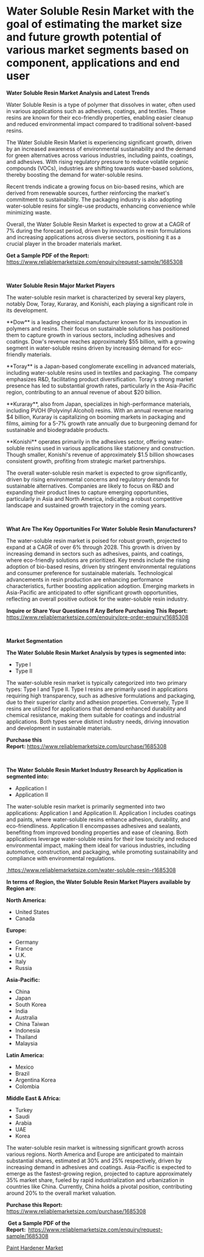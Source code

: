<p><h1>Water Soluble Resin Market with the goal of estimating the market size and future growth potential of various market segments based on component, applications and end user</h1></p><p><strong>Water Soluble Resin Market Analysis and Latest Trends</strong></p>
<p><p>Water Soluble Resin is a type of polymer that dissolves in water, often used in various applications such as adhesives, coatings, and textiles. These resins are known for their eco-friendly properties, enabling easier cleanup and reduced environmental impact compared to traditional solvent-based resins. </p><p>The Water Soluble Resin Market is experiencing significant growth, driven by an increased awareness of environmental sustainability and the demand for green alternatives across various industries, including paints, coatings, and adhesives. With rising regulatory pressure to reduce volatile organic compounds (VOCs), industries are shifting towards water-based solutions, thereby boosting the demand for water-soluble resins. </p><p>Recent trends indicate a growing focus on bio-based resins, which are derived from renewable sources, further reinforcing the market's commitment to sustainability. The packaging industry is also adopting water-soluble resins for single-use products, enhancing convenience while minimizing waste. </p><p>Overall, the Water Soluble Resin Market is expected to grow at a CAGR of 7% during the forecast period, driven by innovations in resin formulations and increasing applications across diverse sectors, positioning it as a crucial player in the broader materials market.</p></p>
<p><strong>Get a Sample PDF of the Report:&nbsp;</strong> <a href="https://www.reliablemarketsize.com/enquiry/request-sample/1685308?utm_campaign=1884&utm_medium=2&utm_source=Github&utm_content=ia&utm_term=30122024&utm_id=water-soluble-resin">https://www.reliablemarketsize.com/enquiry/request-sample/1685308</a></p>
<p>&nbsp;</p>
<p><strong>Water Soluble Resin Major Market Players</strong></p>
<p><p>The water-soluble resin market is characterized by several key players, notably Dow, Toray, Kuraray, and Konishi, each playing a significant role in its development.</p><p>**Dow** is a leading chemical manufacturer known for its innovation in polymers and resins. Their focus on sustainable solutions has positioned them to capture growth in various sectors, including adhesives and coatings. Dow's revenue reaches approximately $55 billion, with a growing segment in water-soluble resins driven by increasing demand for eco-friendly materials.</p><p>**Toray** is a Japan-based conglomerate excelling in advanced materials, including water-soluble resins used in textiles and packaging. The company emphasizes R&D, facilitating product diversification. Toray's strong market presence has led to substantial growth rates, particularly in the Asia-Pacific region, contributing to an annual revenue of about $20 billion.</p><p>**Kuraray**, also from Japan, specializes in high-performance materials, including PVOH (Polyvinyl Alcohol) resins. With an annual revenue nearing $4 billion, Kuraray is capitalizing on booming markets in packaging and films, aiming for a 5-7% growth rate annually due to burgeoning demand for sustainable and biodegradable products.</p><p>**Konishi** operates primarily in the adhesives sector, offering water-soluble resins used in various applications like stationery and construction. Though smaller, Konishi's revenue of approximately $1.5 billion showcases consistent growth, profiting from strategic market partnerships.</p><p>The overall water-soluble resin market is expected to grow significantly, driven by rising environmental concerns and regulatory demands for sustainable alternatives. Companies are likely to focus on R&D and expanding their product lines to capture emerging opportunities, particularly in Asia and North America, indicating a robust competitive landscape and sustained growth trajectory in the coming years.</p></p>
<p>&nbsp;</p>
<p><strong>What Are The Key Opportunities For Water Soluble Resin Manufacturers?</strong></p>
<p><p>The water-soluble resin market is poised for robust growth, projected to expand at a CAGR of over 6% through 2028. This growth is driven by increasing demand in sectors such as adhesives, paints, and coatings, where eco-friendly solutions are prioritized. Key trends include the rising adoption of bio-based resins, driven by stringent environmental regulations and consumer preference for sustainable materials. Technological advancements in resin production are enhancing performance characteristics, further boosting application adoption. Emerging markets in Asia-Pacific are anticipated to offer significant growth opportunities, reflecting an overall positive outlook for the water-soluble resin industry.</p></p>
<p><strong>Inquire or Share Your Questions If Any Before Purchasing This Report:</strong> <a href="https://www.reliablemarketsize.com/enquiry/pre-order-enquiry/1685308?utm_campaign=1884&utm_medium=2&utm_source=Github&utm_content=ia&utm_term=30122024&utm_id=water-soluble-resin">https://www.reliablemarketsize.com/enquiry/pre-order-enquiry/1685308</a></p>
<p>&nbsp;</p>
<p><strong>Market Segmentation</strong></p>
<p><strong>The Water Soluble Resin Market Analysis by types is segmented into:</strong></p>
<p><ul><li>Type I</li><li>Type II</li></ul></p>
<p><p>The water-soluble resin market is typically categorized into two primary types: Type I and Type II. Type I resins are primarily used in applications requiring high transparency, such as adhesive formulations and packaging, due to their superior clarity and adhesion properties. Conversely, Type II resins are utilized for applications that demand enhanced durability and chemical resistance, making them suitable for coatings and industrial applications. Both types serve distinct industry needs, driving innovation and development in sustainable materials.</p></p>
<p><strong>Purchase this Report:&nbsp;</strong><a href="https://www.reliablemarketsize.com/purchase/1685308?utm_campaign=1884&utm_medium=2&utm_source=Github&utm_content=ia&utm_term=30122024&utm_id=water-soluble-resin">https://www.reliablemarketsize.com/purchase/1685308</a></p>
<p>&nbsp;</p>
<p><strong>The Water Soluble Resin Market Industry Research by Application is segmented into:</strong></p>
<p><ul><li>Application I</li><li>Application II</li></ul></p>
<p><p>The water-soluble resin market is primarily segmented into two applications: Application I and Application II. Application I includes coatings and paints, where water-soluble resins enhance adhesion, durability, and eco-friendliness. Application II encompasses adhesives and sealants, benefiting from improved bonding properties and ease of cleaning. Both applications leverage water-soluble resins for their low toxicity and reduced environmental impact, making them ideal for various industries, including automotive, construction, and packaging, while promoting sustainability and compliance with environmental regulations.</p></p>
<p><a href="https://www.reliablemarketsize.com/water-soluble-resin-r1685308?utm_campaign=1884&utm_medium=2&utm_source=Github&utm_content=ia&utm_term=30122024&utm_id=water-soluble-resin">&nbsp;https://www.reliablemarketsize.com/water-soluble-resin-r1685308</a></p>
<p><strong>In terms of Region, the Water Soluble Resin Market Players available by Region are:</strong></p>
<p>
    <p> <strong> North America: </strong>
        <ul>
            <li>United States</li>
            <li>Canada</li>
        </ul>
        </p> 
    <p> <strong> Europe: </strong>
        <ul>
            <li>Germany</li>
            <li>France</li>
            <li>U.K.</li>
            <li>Italy</li>
            <li>Russia</li>
        </ul>
        </p> 
    <p> <strong> Asia-Pacific: </strong>
        <ul>
            <li>China</li>
            <li>Japan</li>
            <li>South Korea</li>
            <li>India</li>
            <li>Australia</li>
            <li>China Taiwan</li>
            <li>Indonesia</li>
            <li>Thailand</li>
            <li>Malaysia</li>
        </ul>
        </p> 
    <p> <strong> Latin America: </strong>
        <ul>
            <li>Mexico</li>
            <li>Brazil</li>
            <li>Argentina Korea</li>
            <li>Colombia</li>
        </ul>
        </p> 
    <p> <strong> Middle East & Africa: </strong>
        <ul>
            <li>Turkey</li>
            <li>Saudi</li>
            <li>Arabia</li>
            <li>UAE</li>
            <li>Korea</li>
        </ul>
    </p>
    </p>
<p><p>The water-soluble resin market is witnessing significant growth across various regions. North America and Europe are anticipated to maintain substantial shares, estimated at 30% and 25% respectively, driven by increasing demand in adhesives and coatings. Asia-Pacific is expected to emerge as the fastest-growing region, projected to capture approximately 35% market share, fueled by rapid industrialization and urbanization in countries like China. Currently, China holds a pivotal position, contributing around 20% to the overall market valuation.</p></p>
<p><strong>Purchase this Report: </strong><a href="https://www.reliablemarketsize.com/purchase/1685308?utm_campaign=1884&utm_medium=2&utm_source=Github&utm_content=ia&utm_term=30122024&utm_id=water-soluble-resin">https://www.reliablemarketsize.com/purchase/1685308</a></p>
<p>&nbsp;<strong>Get a Sample PDF of the Report:&nbsp;&nbsp;</strong><a href="https://www.reliablemarketsize.com/enquiry/request-sample/1685308?utm_campaign=1884&utm_medium=2&utm_source=Github&utm_content=ia&utm_term=30122024&utm_id=water-soluble-resin">https://www.reliablemarketsize.com/enquiry/request-sample/1685308</a></p>
<p><strong></strong></p>
<p><p><a href="https://github.com/pizolina/Market-Research-Report-List-6/blob/main/paint-hardener-market.md?utm_campaign=1884&utm_medium=2&utm_source=Github&utm_content=ia&utm_term=30122024&utm_id=water-soluble-resin">Paint Hardener Market</a></p></p>